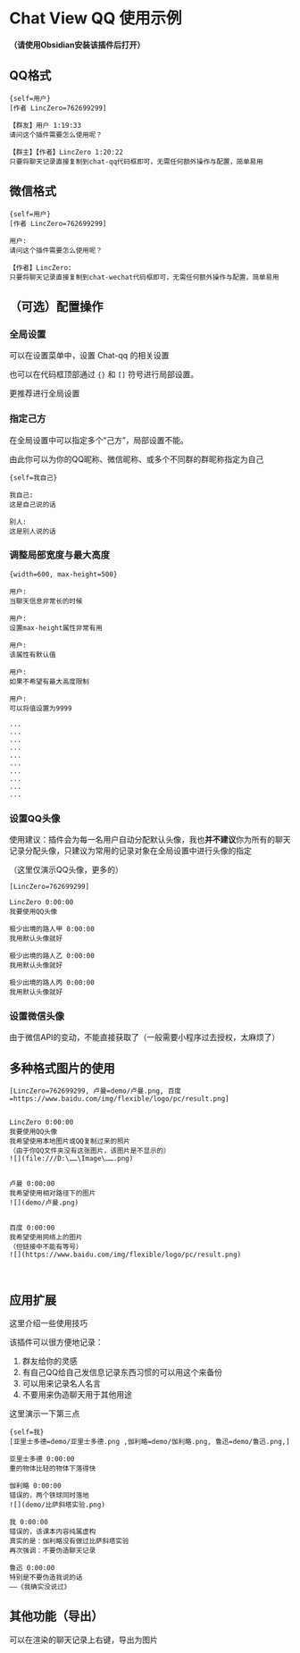 # Chat View QQ 使用示例

**（请使用Obsidian安装该插件后打开）**

## QQ格式

```chat-qq
{self=用户}
[作者 LincZero=762699299]

【群友】用户 1:19:33  
请问这个插件需要怎么使用呢？ 
  
【群主】【作者】LincZero 1:20:22  
只要将聊天记录直接复制到chat-qq代码框即可，无需任何额外操作与配置，简单易用

```

## 微信格式

```chat-wechat
{self=用户}
[作者 LincZero=762699299]

用户: 
请问这个插件需要怎么使用呢？ 
  
【作者】LincZero:
只要将聊天记录直接复制到chat-wechat代码框即可，无需任何额外操作与配置，简单易用

```

## （可选）配置操作

### 全局设置

可以在设置菜单中，设置 Chat-qq 的相关设置

也可以在代码框顶部通过 `{}` 和 `[]` 符号进行局部设置。

更推荐进行全局设置

### 指定己方

在全局设置中可以指定多个“己方”，局部设置不能。

由此你可以为你的QQ昵称、微信昵称、或多个不同群的群昵称指定为自己

```chat-wechat
{self=我自己}

我自己: 
这是自己说的话
  
别人:
这是别人说的话

```

### 调整局部宽度与最大高度

```chat-wechat
{width=600, max-height=500}

用户: 
当聊天信息非常长的时候

用户:
设置max-height属性非常有用
  
用户: 
该属性有默认值

用户:
如果不希望有最大高度限制

用户:
可以将值设置为9999

...
...
...
...
...
...
...
...
...
...

```

### 设置QQ头像

使用建议：插件会为每一名用户自动分配默认头像，我也**并不建议**你为所有的聊天记录分配头像，只建议为常用的记录对象在全局设置中进行头像的指定

（这里仅演示QQ头像，更多的）

```chat-qq
[LincZero=762699299]

LincZero 0:00:00
我要使用QQ头像

极少出境的路人甲 0:00:00
我用默认头像就好

极少出境的路人乙 0:00:00
我用默认头像就好
  
极少出境的路人丙 0:00:00
我用默认头像就好

```

### 设置微信头像

由于微信API的变动，不能直接获取了（一般需要小程序过去授权，太麻烦了）

## 多种格式图片的使用

```chat-qq
[LincZero=762699299, 卢曼=demo/卢曼.png, 百度=https://www.baidu.com/img/flexible/logo/pc/result.png]


LincZero 0:00:00
我要使用QQ头像
我希望使用本地图片或QQ复制过来的照片
（由于你QQ文件夹没有这张图片，该图片是不显示的）
![](file:///D:\……\Image\…….png)


卢曼 0:00:00
我希望使用相对路径下的图片
![](demo/卢曼.png)


百度 0:00:00
我希望使用网络上的图片
（但链接中不能有等号）
![](https://www.baidu.com/img/flexible/logo/pc/result.png)



```

## 应用扩展

这里介绍一些使用技巧

该插件可以很方便地记录：
1. 群友给你的灵感
2. 有自己QQ给自己发信息记录东西习惯的可以用这个来备份
3. 可以用来记录名人名言
4. 不要用来伪造聊天用于其他用途

这里演示一下第三点

```chat-qq
{self=我}
[亚里士多德=demo/亚里士多德.png ,伽利略=demo/伽利略.png, 鲁迅=demo/鲁迅.png,]

亚里士多德 0:00:00
重的物体比轻的物体下落得快

伽利略 0:00:00
错误的，两个铁球同时落地
![](demo/比萨斜塔实验.png)

我 0:00:00
错误的，该课本内容纯属虚构
真实的是：伽利略没有做过比萨斜塔实验
再次强调：不要伪造聊天记录

鲁迅 0:00:00
特别是不要伪造我说的话
——《我确实没说过》
```

## 其他功能（导出）

可以在渲染的聊天记录上右键，导出为图片
